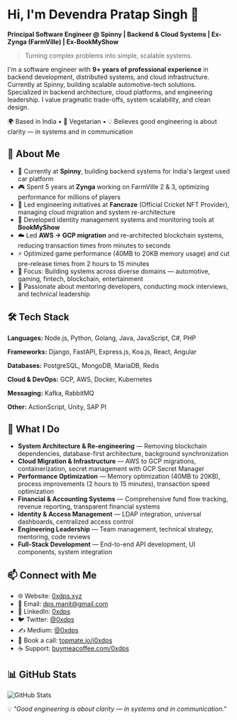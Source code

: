 # Hi, I'm Devendra Pratap Singh 👋

**Principal Software Engineer @ Spinny | Backend & Cloud Systems | Ex-Zynga (FarmVille) | Ex-BookMyShow**

> Turning complex problems into simple, scalable systems.

I'm a software engineer with **9+ years of professional experience** in backend development, distributed systems, and cloud infrastructure. Currently at Spinny, building scalable automotive-tech solutions. Specialized in backend architecture, cloud platforms, and engineering leadership. I value pragmatic trade-offs, system scalability, and clean design.

🌍 Based in India • 🌱 Vegetarian • 💡 Believes good engineering is about clarity — in systems and in communication

## 🚀 About Me

- 💼 Currently at **Spinny**, building backend systems for India's largest used car platform
- 🎮 Spent 5 years at **Zynga** working on FarmVille 2 & 3, optimizing performance for millions of players
- 🏏 Led engineering initiatives at **Fancraze** (Official Cricket NFT Provider), managing cloud migration and system re-architecture
- 🎫 Developed identity management systems and monitoring tools at **BookMyShow**
- ☁️ Led **AWS → GCP migration** and re-architected blockchain systems, reducing transaction times from minutes to seconds
- ⚡ Optimized game performance (40MB to 20KB memory usage) and cut pre-release times from 2 hours to 15 minutes
- 🎯 Focus: Building systems across diverse domains — automotive, gaming, fintech, blockchain, entertainment
- 📝 Passionate about mentoring developers, conducting mock interviews, and technical leadership

## 🛠️ Tech Stack

**Languages:** Node.js, Python, Golang, Java, JavaScript, C#, PHP

**Frameworks:** Django, FastAPI, Express.js, Koa.js, React, Angular

**Databases:** PostgreSQL, MongoDB, MariaDB, Redis

**Cloud & DevOps:** GCP, AWS, Docker, Kubernetes

**Messaging:** Kafka, RabbitMQ

**Other:** ActionScript, Unity, SAP PI

## 💼 What I Do

- **System Architecture & Re-engineering** — Removing blockchain dependencies, database-first architecture, background synchronization
- **Cloud Migration & Infrastructure** — AWS to GCP migrations, containerization, secret management with GCP Secret Manager
- **Performance Optimization** — Memory optimization (40MB to 20KB), process improvements (2 hours to 15 minutes), transaction speed optimization
- **Financial & Accounting Systems** — Comprehensive fund flow tracking, revenue reporting, transparent financial systems
- **Identity & Access Management** — LDAP integration, universal dashboards, centralized access control
- **Engineering Leadership** — Team management, technical strategy, mentoring, code reviews
- **Full-Stack Development** — End-to-end API development, UI components, system integration

## 📫 Connect with Me

- 🌐 Website: [0xdps.xyz](https://0xdps.xyz)
- 📧 Email: dps.manit@gmail.com
- 💼 LinkedIn: [0xdps](https://linkedin.com/in/0xdps)
- 🐦 Twitter: [@0xdps](https://twitter.com/0xdps)
- ✍️ Medium: [@0xdps](https://medium.com/@0xdps)
- 📅 Book a call: [topmate.io/i0xdps](https://topmate.io/i0xdps)
- ☕ Support: [buymeacoffee.com/0xdps](https://buymeacoffee.com/0xdps)

## 📊 GitHub Stats

![GitHub Stats](https://github-readme-stats.vercel.app/api?username=0xdps&show_icons=true&theme=radical)

💡 *"Good engineering is about clarity — in systems and in communication."*

